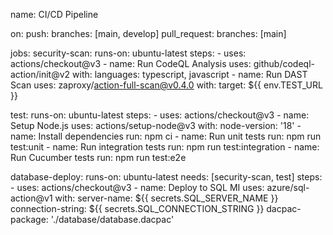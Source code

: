 name: CI/CD Pipeline

on:
  push:
    branches: [main, develop]
  pull_request:
    branches: [main]

jobs:
  security-scan:
    runs-on: ubuntu-latest
    steps:
      - uses: actions/checkout@v3
      - name: Run CodeQL Analysis
        uses: github/codeql-action/init@v2
        with:
          languages: typescript, javascript
      - name: Run DAST Scan
        uses: zaproxy/action-full-scan@v0.4.0
        with:
          target: ${{ env.TEST_URL }}

  test:
    runs-on: ubuntu-latest
    steps:
      - uses: actions/checkout@v3
      - name: Setup Node.js
        uses: actions/setup-node@v3
        with:
          node-version: '18'
      - name: Install dependencies
        run: npm ci
      - name: Run unit tests
        run: npm run test:unit
      - name: Run integration tests
        run: npm run test:integration
      - name: Run Cucumber tests
        run: npm run test:e2e

  database-deploy:
    runs-on: ubuntu-latest
    needs: [security-scan, test]
    steps:
      - uses: actions/checkout@v3
      - name: Deploy to SQL MI
        uses: azure/sql-action@v1
        with:
          server-name: ${{ secrets.SQL_SERVER_NAME }}
          connection-string: ${{ secrets.SQL_CONNECTION_STRING }}
          dacpac-package: './database/database.dacpac'
